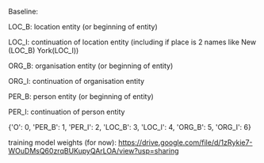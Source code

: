Baseline:

LOC_B: location entity (or beginning of entity)

LOC_I: continuation of location entity (including if place is 2 names like New (LOC_B) York(LOC_I))

ORG_B: organisation entity (or beginning of entity)

ORG_I: continuation of organisation entity

PER_B: person entity (or beginning of entity)

PER_I: continuation of person entity

{'O': 0, 'PER_B': 1, 'PER_I': 2, 'LOC_B': 3, 'LOC_I': 4, 'ORG_B': 5, 'ORG_I': 6}

training model weights (for now): https://drive.google.com/file/d/1zRykie7-WOuDMsQ60zrqBUKupyQArLOA/view?usp=sharing
